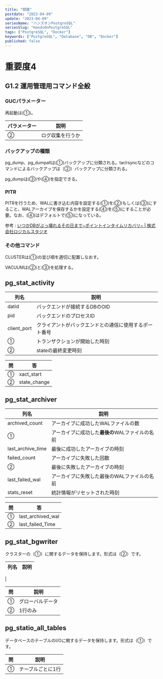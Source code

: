 ```yaml
---
title: "問題"
postdate: "2023-04-09"
update: "2023-04-09"
seriesName: "ハンズオンPostgreSQL"
seriesSlug: "HandsOnPostgreSQL"
tags: ["PostgreSQL", "Docker"]
keywords: ["PostgreSQL", "Database", "DB", "Docker"]
published: false
---
```


# 重要度4

## G1.2 運用管理用コマンド全般

### GUCパラメーター

再起動は(①)。


|パラメーター|説明|
|---|---|
|②|ログ収集を行うか|

### バックアップの種類

pg_dump、pg_dumpallは(①)バックアップに分類される。tar/rsyncなどのコマンドによるバックアップは（②）バックアップに分類される。

pg_dumpは(③)や(④)を指定できる。

### PITR

PITRを行うため、WALに書き込む内容を設定する(①)を(②)もしくは(③)にすること、WALアーカイブを保存するかを設定する(④)を(⑤)にすることが必要。なお、(④)はデフォルトで(⑤)になっている。

参考 : [いつかDBがぶっ壊れるその日まで~ポイントインタイムリカバリ~ | 株式会社ロジカルスタジオ](https://www.wantedly.com/companies/logical-studio/post_articles/287569)

### その他コマンド

CLUSTERは(①)の並び順を適切に配置しなおす。

VACUUMは(②)と(③)を処理する。


## pg_stat_activity

|列名|説明|
|---|---|
|datid|バックエンドが接続するDBのOID|
|pid|バックエンドのプロセスID|
|client_port|クライアントがバックエンドとの通信に使用するポート番号|
| ① |トランザクションが開始した時刻|
| ② | stateの最終変更時刻|


|問|答|
|---|---|
| ① |xact_start|
| ② |state_change|

## pg_stat_archiver

|列名|説明|
|---|---|
|archived_count|アーカイブに成功したWALファイルの数|
| ① |アーカイブに成功した**最後の**WALファイルの名前|
|last_archive_time|最後に成功したアーカイブの時刻|
|failed_count|アーカイブに失敗した回数|
| ② |最後に失敗したアーカイブの時刻|
|last_failed_wal|アーカイブに失敗した最後のWALファイルの名前|
|stats_reset|統計情報がリセットされた時刻|

|問|答|
|---|---|
|①|last_archived_wal|
|②|last_failed_Time|

## pg_stat_bgwriter

クラスターの（①）に関するデータを保持します。形式は（②）です。

|列名|説明|
|---|---|
|

|問|説明|
|---|---|
|①|グローバルデータ|
|②|1行のみ|

## pg_statio_all_tables

データベースのテーブルのI/Oに関するデータを保持します。形式は（①）です。

|問|説明|
|---|---|
|①|テーブルごとに1行|

